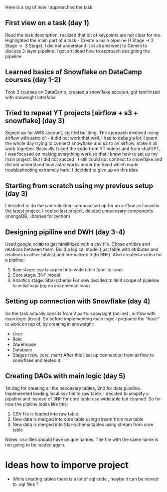 Here is a log of how I approached the task

## First view on a task (day 1)
 Read the task description, realized that lot of keypoints are not clear for me. Highlighted the main part of a task - Create a main pipeline (1 Stage -> 2 Stage ->  3 Stage). I did not understand it at all and went to Gemini to discuss 3-layer pipeline. I got an idead how to approach designing the pipeline

## Learned basics of Snowflake on DataCamp courses (day 1-2)
 Took 3 courses on DataCamp, created a snowflake account, got familirized with snowsight interface

## Tried to repeat YT projects [airflow + s3 + snowflake] (day 3)
 Signed up for AWS account,  started building. The approach involved using airflow with astro cli - it did not work that well, I had to debug a lot. I spent the whole day trying to connect snowflake and s3 to an airflow, make it all work together. Basically I used the code from YT videos and from chatGPT, I was focused on making everything work so that I know how to set up my main project. But I did not succed , I still could not connect to snowflake and did not understand how astro works under the hood which made troubleshooting extremely hard. I decided to give up on this idea

## Starting from scratch using my previous setup (day 3)
I decided to do the same docker-compose set up for an airflow as I used in the latest project. I copied last project, deleted unnecesary components (mongoDB, libraries for python)

## Designing pipiline and DWH (day 3-4)
 Used google colab to get familirized with a csv file. Chose entities and relations between them. Build a logical model (just table with atributes and relations to other tables) and normalized it (to 3NF). Also created an idea for a pipiline:
 1. Raw stage: csv is copied into wide table (one-to-one)
 2. Core stage: 3NF model
 3. Analitics stage: Star-schema
 For now decided to limit scope of pipeline to initial load (eg no incremental load)

## Setting up connection with Snowflake (day 4)
 So the task actually consits from 2 parts: snowsight (online) , airlfow with main logic (local). So before implementing main logic I prepared the "base" to work on top of, by creating in snowsight:
 - User
 - Role
 - Warehouse
 - Database
 - Stages (raw, core, mart)
 After this I set up connection from airflow to snowflake and tested it

## Creating DAGs with main logic (day 5)
 1st dag for creating all the neccesary tables, 2nd for data pipeline. Implemented loading local csv file to raw table. I decided to simplify a pipeline and instead of 3NF for core table use widetable but cleaned. So for now the pipiline looks like this: 
 1. CSV file is loaded into raw table 
 2. New data is merged into core table using stream from raw table
 3. New data is merged into Star-schema tables using stream from core table

 Notes: csv files should have unique names. The file with the same name is not going to be loaded again. 


# Ideas how to imporve project
- While creating tables there is a lot of sql code , maybe it can be moved to .sql files ? 

